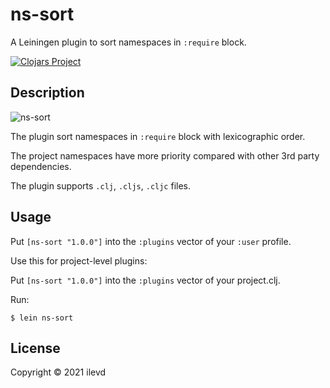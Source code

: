 # ns-sort

A Leiningen plugin to sort namespaces in `:require` block.

[![Clojars Project](https://img.shields.io/clojars/v/ns-sort.svg)](https://clojars.org/ns-sort)

## Description

![ns-sort](docs/ns-sort.png?raw=true "ns-sort")

The plugin sort namespaces in `:require` block with lexicographic order.

The project namespaces have more priority compared with other 3rd party dependencies.

The plugin supports `.clj`, `.cljs`, `.cljc` files.

## Usage

Put `[ns-sort "1.0.0"]` into the `:plugins` vector of your `:user` profile.

Use this for project-level plugins:

Put `[ns-sort "1.0.0"]` into the `:plugins` vector of your project.clj.

Run:

    $ lein ns-sort

## License

Copyright © 2021 ilevd